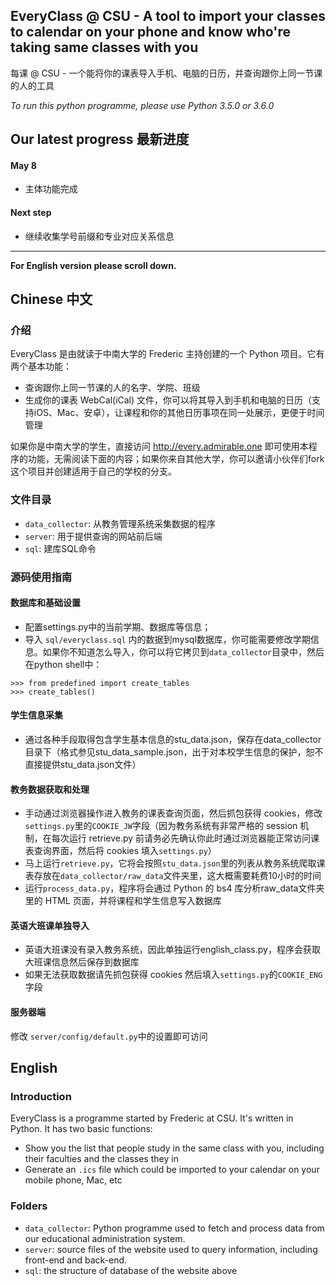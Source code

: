 ## EveryClass @ CSU - A tool to import your classes to calendar on your phone and know who're taking same classes with you
每课 @ CSU - 一个能将你的课表导入手机、电脑的日历，并查询跟你上同一节课的人的工具

*To run this python programme, please use Python 3.5.0 or 3.6.0*

## Our latest progress 最新进度

#### May 8
- 主体功能完成

#### Next step
- 继续收集学号前缀和专业对应关系信息


----
**For English version please scroll down.**


## Chinese 中文

### 介绍
EveryClass 是由就读于中南大学的 Frederic 主持创建的一个 Python 项目。它有两个基本功能：
- 查询跟你上同一节课的人的名字、学院、班级
- 生成你的课表 WebCal(iCal) 文件，你可以将其导入到手机和电脑的日历（支持iOS、Mac、安卓），让课程和你的其他日历事项在同一处展示，更便于时间管理

如果你是中南大学的学生，直接访问 http://every.admirable.one 即可使用本程序的功能，无需阅读下面的内容；如果你来自其他大学，你可以邀请小伙伴们fork这个项目并创建适用于自己的学校的分支。

### 文件目录
- `data_collector`: 从教务管理系统采集数据的程序
- `server`: 用于提供查询的网站前后端
- `sql`: 建库SQL命令


### 源码使用指南


#### 数据库和基础设置
- 配置settings.py中的当前学期、数据库等信息；
- 导入 `sql/everyclass.sql` 内的数据到mysql数据库，你可能需要修改学期信息。如果你不知道怎么导入，你可以将它拷贝到`data_collector`目录中，然后在python shell中：
```
>>> from predefined import create_tables
>>> create_tables()
```

#### 学生信息采集
- 通过各种手段取得包含学生基本信息的stu_data.json，保存在data_collector目录下（格式参见stu_data_sample.json，出于对本校学生信息的保护，恕不直接提供stu_data.json文件）

#### 教务数据获取和处理
- 手动通过浏览器操作进入教务的课表查询页面，然后抓包获得 cookies，修改`settings.py`里的`COOKIE_JW`字段（因为教务系统有非常严格的 session 机制，在每次运行 retrieve.py 前请务必先确认你此时通过浏览器能正常访问课表查询界面，然后将 cookies 填入`settings.py`）
- 马上运行`retrieve.py`，它将会按照`stu_data.json`里的列表从教务系统爬取课表存放在`data_collector/raw_data`文件夹里，这大概需要耗费10小时的时间
- 运行`process_data.py`，程序将会通过 Python 的 bs4 库分析raw_data文件夹里的 HTML 页面，并将课程和学生信息写入数据库

#### 英语大班课单独导入
- 英语大班课没有录入教务系统，因此单独运行english_class.py，程序会获取大班课信息然后保存到数据库
- 如果无法获取数据请先抓包获得 cookies 然后填入`settings.py`的`COOKIE_ENG`字段

#### 服务器端
修改 `server/config/default.py`中的设置即可访问





## English

### Introduction
EveryClass is a programme started by Frederic at CSU. It's written in Python. It has two basic functions:
- Show you the list that people study in the same class with you, including their faculties and the classes they in
- Generate an `.ics` file which could be imported to your calendar on your mobile phone, Mac, etc


### Folders
- `data_collector`: Python programme used to fetch and process data from our educational administration system.
- `server`: source files of the website used to query information, including front-end and back-end.
- `sql`: the structure of database of the website above